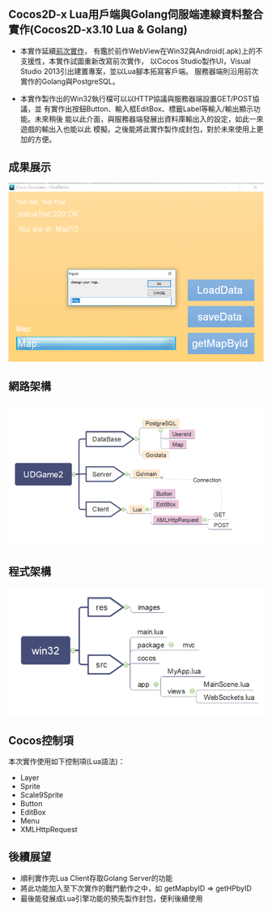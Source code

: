 ﻿## Cocos2D-x Lua用戶端與Golang伺服端連線資料整合實作(Cocos2D-x3.10 Lua & Golang)

* 本實作延續[前次實作](https://github.com/mopack/ChatRoomProgram)，
有鑑於前作WebView在Win32與Android(.apk)上的不支援性，本實作試圖重新改寫前次實作，
以Cocos Studio製作UI，Visual Studio 2013引出建置專案，並以Lua腳本拓寫客戶端。
服務器端則沿用前次實作的Golang與PostgreSQL。

* 本實作製作出的Win32執行檔可以以HTTP協議與服務器端設置GET/POST協議，並
有實作出按鈕Button、輸入框EditBox、標籤Label等輸入/輸出顯示功能。未來稍後
能以此介面，與服務器端發展出資料庫輸出入的設定，如此一來遊戲的輸出入也能以此
模擬。之後能將此實作製作成封包，對於未來使用上更加的方便。

## 成果展示

 ![](Images/Preview.png)

## 網路架構

 ![](Images/WebModel.png)


## 程式架構

![](Images/CodeModel.png)

## Cocos控制項

本次實作使用如下控制項(Lua語法)：

* Layer
* Sprite
* Scale9Sprite
* Button
* EditBox
* Menu
* XMLHttpRequest

## 後續展望

* 順利實作完Lua Client存取Golang Server的功能
* 將此功能加入至下次實作的戰鬥動作之中，如 getMapbyID => getHPbyID
* 最後能發展成Lua引擎功能的預先製作封包，便利後續使用